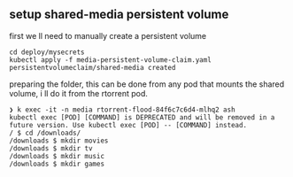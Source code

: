 ## setup shared-media persistent volume

first we ll need to manually create a persistent volume
```
cd deploy/mysecrets
kubectl apply -f media-persistent-volume-claim.yaml
persistentvolumeclaim/shared-media created
```

preparing the folder, this can be done from any pod that mounts the shared volume, i ll do it from the rtorrent pod.

```
❯ k exec -it -n media rtorrent-flood-84f6c7c6d4-mlhq2 ash
kubectl exec [POD] [COMMAND] is DEPRECATED and will be removed in a future version. Use kubectl exec [POD] -- [COMMAND] instead.
/ $ cd /downloads/
/downloads $ mkdir movies
/downloads $ mkdir tv
/downloads $ mkdir music
/downloads $ mkdir games
```